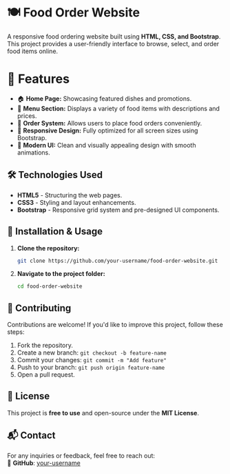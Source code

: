 # 🍽️ Food Order Website  

A responsive food ordering website built using **HTML, CSS, and Bootstrap**. This project provides a user-friendly interface to browse, select, and order food items online.  

# 🚀 Features  

- 🏠 **Home Page:** Showcasing featured dishes and promotions.  
- 🍔 **Menu Section:** Displays a variety of food items with descriptions and prices.  
- 🛒 **Order System:** Allows users to place food orders conveniently.  
- 📱 **Responsive Design:** Fully optimized for all screen sizes using Bootstrap.  
- 🎨 **Modern UI:** Clean and visually appealing design with smooth animations.  

## 🛠️ Technologies Used  

- **HTML5** - Structuring the web pages.  
- **CSS3** - Styling and layout enhancements.  
- **Bootstrap** - Responsive grid system and pre-designed UI components.  
 

## 🔧 Installation & Usage  

1. **Clone the repository:**  
   ```sh
   git clone https://github.com/your-username/food-order-website.git
   ```  
2. **Navigate to the project folder:**  
   ```sh
   cd food-order-website
   ```  

## 🌟 Contributing  

Contributions are welcome! If you'd like to improve this project, follow these steps:  
1. Fork the repository.  
2. Create a new branch: `git checkout -b feature-name`  
3. Commit your changes: `git commit -m "Add feature"`  
4. Push to your branch: `git push origin feature-name`  
5. Open a pull request.  

## 📄 License  

This project is **free to use** and open-source under the **MIT License**.  

## 📬 Contact  

For any inquiries or feedback, feel free to reach out:    
🔗 **GitHub**: [your-username](https://github.com/Rachana-Hegde)
